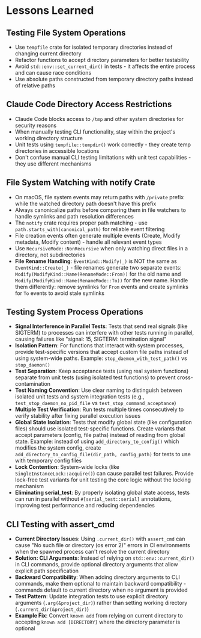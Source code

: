 # Lessons Learned

## Testing File System Operations
- Use `tempfile` crate for isolated temporary directories instead of changing current directory
- Refactor functions to accept directory parameters for better testability
- Avoid `std::env::set_current_dir()` in tests - it affects the entire process and can cause race conditions
- Use absolute paths constructed from temporary directory paths instead of relative paths

## Claude Code Directory Access Restrictions
- Claude Code blocks access to `/tmp` and other system directories for security reasons
- When manually testing CLI functionality, stay within the project's working directory structure
- Unit tests using `tempfile::tempdir()` work correctly - they create temp directories in accessible locations
- Don't confuse manual CLI testing limitations with unit test capabilities - they use different mechanisms

## File System Watching with notify Crate
- On macOS, file system events may return paths with `/private` prefix while the watched directory path doesn't have this prefix
- Always canonicalize paths before comparing them in file watchers to handle symlinks and path resolution differences
- The `notify` crate requires proper path matching - use `path.starts_with(canonical_path)` for reliable event filtering
- File creation events often generate multiple events (Create, Modify metadata, Modify content) - handle all relevant event types
- Use `RecursiveMode::NonRecursive` when only watching direct files in a directory, not subdirectories
- **File Rename Handling**: `EventKind::Modify(_)` is NOT the same as `EventKind::Create(_)` - file renames generate two separate events: `Modify(ModifyKind::Name(RenameMode::From))` for the old name and `Modify(ModifyKind::Name(RenameMode::To))` for the new name. Handle them differently: remove symlinks for `From` events and create symlinks for `To` events to avoid stale symlinks

## Testing System Process Operations
- **Signal Interference in Parallel Tests**: Tests that send real signals (like SIGTERM) to processes can interfere with other tests running in parallel, causing failures like "signal: 15, SIGTERM: termination signal"
- **Isolation Pattern**: For functions that interact with system processes, provide test-specific versions that accept custom file paths instead of using system-wide paths. Example: `stop_daemon_with_test_path()` vs `stop_daemon()`
- **Test Separation**: Keep acceptance tests (using real system functions) separate from unit tests (using isolated test functions) to prevent cross-contamination
- **Test Naming Convention**: Use clear naming to distinguish between isolated unit tests and system integration tests (e.g., `test_stop_daemon_no_pid_file` vs `test_stop_command_acceptance`)
- **Multiple Test Verification**: Run tests multiple times consecutively to verify stability after fixing parallel execution issues
- **Global State Isolation**: Tests that modify global state (like configuration files) should use isolated test-specific functions. Create variants that accept parameters (config, file paths) instead of reading from global state. Example: instead of using `add_directory_to_config()` which modifies the system config, create `add_directory_to_config_file(dir_path, config_path)` for tests to use with temporary config files
- **Lock Contention**: System-wide locks (like `SingleInstanceLock::acquire()`) can cause parallel test failures. Provide lock-free test variants for unit testing the core logic without the locking mechanism
- **Eliminating serial_test**: By properly isolating global state access, tests can run in parallel without `#[serial_test::serial]` annotations, improving test performance and reducing dependencies

## CLI Testing with assert_cmd
- **Current Directory Issues**: Using `.current_dir()` with `assert_cmd` can cause "No such file or directory (os error 2)" errors in CI environments when the spawned process can't resolve the current directory
- **Solution: CLI Arguments**: Instead of relying on `std::env::current_dir()` in CLI commands, provide optional directory arguments that allow explicit path specification
- **Backward Compatibility**: When adding directory arguments to CLI commands, make them optional to maintain backward compatibility - commands default to current directory when no argument is provided
- **Test Pattern**: Update integration tests to use explicit directory arguments (`.arg(&project_dir)`) rather than setting working directory (`.current_dir(&project_dir)`)
- **Example Fix**: Convert `known add` from relying on current directory to accepting `known add [DIRECTORY]` where the directory parameter is optional
